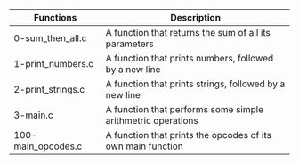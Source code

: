 | Functions | Description|
|-----------|--------------
| 0-sum_then_all.c | A function that returns the sum of all its parameters |
| 1-print_numbers.c | A function that prints numbers, followed by a new line |
| 2-print_strings.c | A function that prints strings, followed by a new line |
| 3-main.c | A function that performs some simple arithmetric operations |
| 100-main_opcodes.c | A function that prints the opcodes of its own main function|
